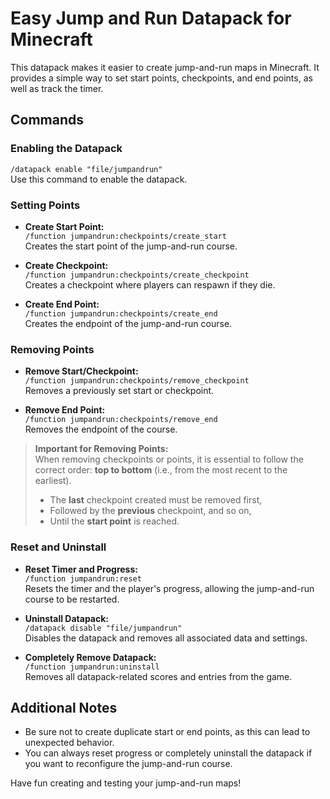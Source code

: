 # Easy Jump and Run Datapack for Minecraft

This datapack makes it easier to create jump-and-run maps in Minecraft. It provides a simple way to set start points, checkpoints, and end points, as well as track the timer.

## Commands

### Enabling the Datapack
`/datapack enable "file/jumpandrun"`  
Use this command to enable the datapack.

### Setting Points

- **Create Start Point:**  
  `/function jumpandrun:checkpoints/create_start`  
  Creates the start point of the jump-and-run course.

- **Create Checkpoint:**  
  `/function jumpandrun:checkpoints/create_checkpoint`  
  Creates a checkpoint where players can respawn if they die.

- **Create End Point:**  
  `/function jumpandrun:checkpoints/create_end`  
  Creates the endpoint of the jump-and-run course.

### Removing Points

- **Remove Start/Checkpoint:**  
  `/function jumpandrun:checkpoints/remove_checkpoint`  
  Removes a previously set start or checkpoint.

- **Remove End Point:**  
  `/function jumpandrun:checkpoints/remove_end`  
  Removes the endpoint of the course.

> **Important for Removing Points:**  
> When removing checkpoints or points, it is essential to follow the correct order: **top to bottom** (i.e., from the most recent to the earliest).  
> - The **last** checkpoint created must be removed first,  
> - Followed by the **previous** checkpoint, and so on,  
> - Until the **start point** is reached.

### Reset and Uninstall

- **Reset Timer and Progress:**  
  `/function jumpandrun:reset`  
  Resets the timer and the player's progress, allowing the jump-and-run course to be restarted.

- **Uninstall Datapack:**  
  `/datapack disable "file/jumpandrun"`  
  Disables the datapack and removes all associated data and settings.

- **Completely Remove Datapack:**  
  `/function jumpandrun:uninstall`  
  Removes all datapack-related scores and entries from the game.

## Additional Notes

- Be sure not to create duplicate start or end points, as this can lead to unexpected behavior.
- You can always reset progress or completely uninstall the datapack if you want to reconfigure the jump-and-run course.

Have fun creating and testing your jump-and-run maps!
